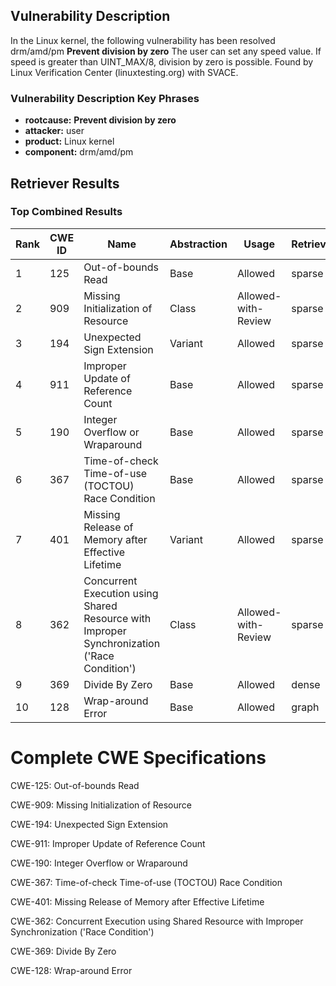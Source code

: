 ## Vulnerability Description
In the Linux kernel, the following vulnerability has been resolved drm/amd/pm **Prevent division by zero** The user can set any speed value. If speed is greater than UINT_MAX/8, division by zero is possible. Found by Linux Verification Center (linuxtesting.org) with SVACE.

### Vulnerability Description Key Phrases
- **rootcause:** **Prevent division by zero**
- **attacker:** user
- **product:** Linux kernel
- **component:** drm/amd/pm

## Retriever Results

### Top Combined Results

| Rank | CWE ID | Name | Abstraction | Usage  | Retrievers | Individual Scores |
|------|--------|------|-------------|-------|------------|-------------------|
| 1 | 125 | Out-of-bounds Read | Base | Allowed | sparse | 0.250 |
| 2 | 909 | Missing Initialization of Resource | Class | Allowed-with-Review | sparse | 0.226 |
| 3 | 194 | Unexpected Sign Extension | Variant | Allowed | sparse | 0.214 |
| 4 | 911 | Improper Update of Reference Count | Base | Allowed | sparse | 0.208 |
| 5 | 190 | Integer Overflow or Wraparound | Base | Allowed | sparse | 0.205 |
| 6 | 367 | Time-of-check Time-of-use (TOCTOU) Race Condition | Base | Allowed | sparse | 0.203 |
| 7 | 401 | Missing Release of Memory after Effective Lifetime | Variant | Allowed | sparse | 0.202 |
| 8 | 362 | Concurrent Execution using Shared Resource with Improper Synchronization ('Race Condition') | Class | Allowed-with-Review | sparse | 0.201 |
| 9 | 369 | Divide By Zero | Base | Allowed | dense | 0.515 |
| 10 | 128 | Wrap-around Error | Base | Allowed | graph | 0.002 |



# Complete CWE Specifications

CWE-125: Out-of-bounds Read

CWE-909: Missing Initialization of Resource

CWE-194: Unexpected Sign Extension

CWE-911: Improper Update of Reference Count

CWE-190: Integer Overflow or Wraparound

CWE-367: Time-of-check Time-of-use (TOCTOU) Race Condition

CWE-401: Missing Release of Memory after Effective Lifetime

CWE-362: Concurrent Execution using Shared Resource with Improper Synchronization ('Race Condition')

CWE-369: Divide By Zero

CWE-128: Wrap-around Error